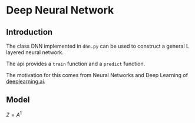 # Deep Neural Network

## Introduction
The class DNN implemented in `dnn.py` can be used to construct a general L layered neural network.

The api provides a `train` function and a `predict` function.

The motivation for this comes from Neural Networks and Deep Learning of [deeplearning.ai](https://www.deeplearning.ai/).

## Model
$Z = A^{1}$
